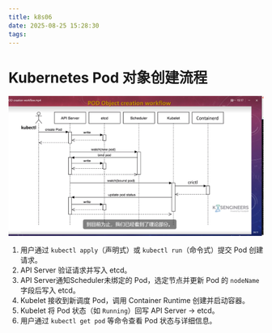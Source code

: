 ```yaml
---
title: k8s06
date: 2025-08-25 15:28:30
tags:
---
```



# Kubernetes Pod 对象创建流程
![17.png](images/17.png)
1. 用户通过 `kubectl apply`（声明式）或 `kubectl run`（命令式）提交 Pod 创建请求。
2. API Server 验证请求并写入 etcd。
3. API Server通知Scheduler未绑定的 Pod，选定节点并更新 Pod 的 `nodeName` 字段后写入 etcd。
4. Kubelet 接收到新调度 Pod，调用 Container Runtime 创建并启动容器。
5. Kubelet 将 Pod 状态（如 `Running`）回写 API Server → etcd。
6. 用户通过 `kubectl get pod` 等命令查看 Pod 状态与详细信息。
